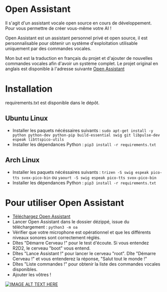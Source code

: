 # Open Assistant

Il s'agit d'un assistant vocale open source en cours de développement. Pour vous permettre de créer vous-même votre AI !

Open Assistant est un assistant personnel privé et open source, il est personnalisable pour obtenir un système d'exploitation utilisable uniquement par des commandes vocales.

Mon but est la traduction en français du projet et d'ajouter de nouvelles commandes vocales afin d'avoir un système complet.
Le projet original en anglais est disponible à l'adresse suivante [Open Assistant](http://openassistant.org/)

# Installation

requirements.txt est disponible dans le dépôt.

## Ubuntu Linux

* Installer les paquets nécéssaires suivants : ``sudo apt-get install -y python python-dev python-pip build-essential swig git libpulse-dev espeak libttspico-utils``
* Installer les dépendances Python : `pip3 install -r requirements.txt`

## Arch Linux

* Installer les paquets nécéssaires suivants : ``trizen -S swig espeak pico-tts svox-pico-bin`` ou ``yaourt -S swig espeak pico-tts svox-pico-bin``
* Installer les dépendances Python : `pip3 install -r requirements.txt`

# Pour utiliser Open Assistant

* [Téléchargez Open Assistant](https://github.com/Paullux/oa-core/archive/master.zip)
* Lancer Open Assistant dans le dossier dézippé, issue du téléchargement : ``python3 -m oa``
* Vérifier que votre microphone est opérationnel et que les différents niveaux sonores sont correctement réglés.
* Dîtes "Démarre Cerveau !" pour le test d'écoute. Si vous entendez R2D2, le cerveau "boot" vous entend.
* Dîtes "Lance Assistant !" pour lancer le cerveau "root". Dîte "Démarre Cerveau !" et vous entenderez la réponse, "Salut tout le monde !"
* Dîtes "Liste commandes !" pour obtenir la liste des commandes vocales disponibles.
* Ajouter les vôtres !

[![IMAGE ALT TEXT HERE](http://img.youtube.com/vi/TudsmbyAYkQ/0.jpg)](http://www.youtube.com/watch?v=TudsmbyAYkQ)
